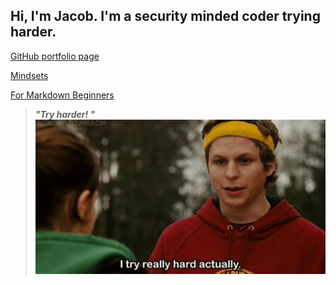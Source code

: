 ## Hi, I'm Jacob. I'm a security minded coder trying harder. 

[GitHub portfolio page](https://github.com/jacobrigal)

[Mindsets](https://jacobrigal.github.io/learning-journal/mindsets.html)

[For Markdown Beginners](https://jacobrigal.github.io/learning-journal/learning_markdown.html)

> ***"Try harder!  "***
![A famous actor from the film Superbad running in sweats and saying, "I try really hard, actually."](/tryinghard.jpg/)


